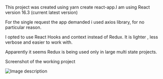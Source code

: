 This project was created using yarn create react-app.I am using React version 16.3 (current latest version)

For the single request the app demanded i used axios library, for no particular reason.

I opted to use React Hooks and context instead of Redux. It is lighter , less verbose and easier to work with. 

Apparently it seems Redux is being used only in large multi state projects.

Screenshot of the working project

![Image description](https://ibb.co/Y2Zqv0k)